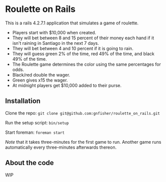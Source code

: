 # Roulette on Rails

This is a rails 4.2.7.1 application that simulates a game of roulette.

* Players start with $10,000 when created.
* They will bet between 8 and 15 percent of their money each hand if it isn't
  raining in Santiago in the next 7 days.
* They will bet between 4 and 10 percent if it is going to rain.
* They will guess green 2% of the time, red 49% of the time, and black 49% of
  the time.
* The Roulette game determines the color using the same percentages for odds.
* Black/red double the wager.
* Green gives x15 the wager.
* At midnight players get $10,000 added to their purse.

## Installation

Clone the repo: `git clone git@github.com:gnfisher/roulette_on_rails.git`

Run the setup script: `bin/setup`

Start foreman: `foreman start`

*Note* that it takes three-minutes for the first game to run. Another game runs
automatically every three-minutes afterwards thereon.

## About the code

WIP
